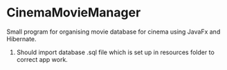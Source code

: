 # CinemaMovieManager
Small program for organising movie database for cinema using JavaFx and Hibernate.

1. Should import database .sql file which is set up in resources folder to correct app work.
